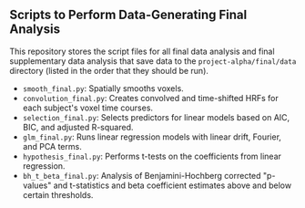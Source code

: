 ## Scripts to Perform Data-Generating Final Analysis

This repository stores the script files for all final data analysis and final 
supplementary data analysis that save data to the `project-alpha/final/data` 
directory (listed in the order that they should be run). 

- `smooth_final.py`: Spatially smooths voxels. 
- `convolution_final.py`: Creates convolved and time-shifted HRFs for each 
subject's voxel time courses. 
- `selection_final.py`: Selects predictors for linear models based on AIC, 
BIC, and adjusted R-squared. 
- `glm_final.py`: Runs linear regression models with linear drift, Fourier, 
and PCA terms. 
- `hypothesis_final.py`: Performs t-tests on the coefficients from linear 
regression. 
- `bh_t_beta_final.py`: Analysis of Benjamini-Hochberg corrected "p-values" 
and t-statistics and beta coefficient estimates above and below certain 
thresholds.



